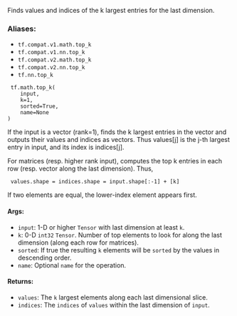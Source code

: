 
Finds values and indices of the k largest entries for the last dimension.
### Aliases:
- `tf.compat.v1.math.top_k`
- `tf.compat.v1.nn.top_k`
- `tf.compat.v2.math.top_k`
- `tf.compat.v2.nn.top_k`
- `tf.nn.top_k`

```
 tf.math.top_k(
    input,
    k=1,
    sorted=True,
    name=None
)
```

If the input is a vector (rank=1), finds the k largest entries in the vector and outputs their values and indices as vectors. Thus values[j] is the j-th largest entry in input, and its index is indices[j].

For matrices (resp. higher rank input), computes the top k entries in each row (resp. vector along the last dimension). Thus,

```
 values.shape = indices.shape = input.shape[:-1] + [k]
```

If two elements are equal, the lower-index element appears first.
#### Args:
- `input`: 1-D or higher `Tensor` with last dimension at least `k`.
- `k`: 0-D `int32` `Tensor`. Number of top elements to loo`k` for along the last dimension (along each row for matrices).
- `sorted`: If true the resulting `k` elements will be `sorted` by the values in descending order.
- `name`: Optional `name` for the operation.
#### Returns:
- `values`: The `k` largest elements along each last dimensional slice.
- `indices`: The `indices` of `values` within the last dimension of `input`.
